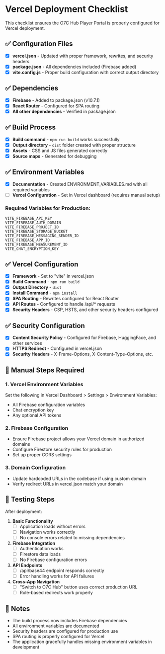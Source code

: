 # Vercel Deployment Checklist

This checklist ensures the O7C Hub Player Portal is properly configured for Vercel deployment.

## ✅ Configuration Files

- [x] **vercel.json** - Updated with proper framework, rewrites, and security headers
- [x] **package.json** - All dependencies included (Firebase added)
- [x] **vite.config.js** - Proper build configuration with correct output directory

## ✅ Dependencies

- [x] **Firebase** - Added to package.json (v10.7.1)
- [x] **React Router** - Configured for SPA routing
- [x] **All other dependencies** - Verified in package.json

## ✅ Build Process

- [x] **Build command** - `npm run build` works successfully
- [x] **Output directory** - `dist` folder created with proper structure
- [x] **Assets** - CSS and JS files generated correctly
- [x] **Source maps** - Generated for debugging

## ✅ Environment Variables

- [x] **Documentation** - Created ENVIRONMENT_VARIABLES.md with all required variables
- [ ] **Vercel Configuration** - Set in Vercel dashboard (requires manual setup)

### Required Variables for Production:
```
VITE_FIREBASE_API_KEY
VITE_FIREBASE_AUTH_DOMAIN
VITE_FIREBASE_PROJECT_ID
VITE_FIREBASE_STORAGE_BUCKET
VITE_FIREBASE_MESSAGING_SENDER_ID
VITE_FIREBASE_APP_ID
VITE_FIREBASE_MEASUREMENT_ID
VITE_CHAT_ENCRYPTION_KEY
```

## ✅ Vercel Configuration

- [x] **Framework** - Set to "vite" in vercel.json
- [x] **Build Command** - `npm run build`
- [x] **Output Directory** - `dist`
- [x] **Install Command** - `npm install`
- [x] **SPA Routing** - Rewrites configured for React Router
- [x] **API Routes** - Configured to handle /api/* requests
- [x] **Security Headers** - CSP, HSTS, and other security headers configured

## ✅ Security Configuration

- [x] **Content Security Policy** - Configured for Firebase, HuggingFace, and other services
- [x] **HTTPS Redirect** - Configured in vercel.json
- [x] **Security Headers** - X-Frame-Options, X-Content-Type-Options, etc.

## 🔄 Manual Steps Required

### 1. Vercel Environment Variables
Set the following in Vercel Dashboard > Settings > Environment Variables:
- All Firebase configuration variables
- Chat encryption key
- Any optional API tokens

### 2. Firebase Configuration
- Ensure Firebase project allows your Vercel domain in authorized domains
- Configure Firestore security rules for production
- Set up proper CORS settings

### 3. Domain Configuration
- Update hardcoded URLs in the codebase if using custom domain
- Verify redirect URLs in vercel.json match your domain

## 🧪 Testing Steps

After deployment:

1. **Basic Functionality**
   - [ ] Application loads without errors
   - [ ] Navigation works correctly
   - [ ] No console errors related to missing dependencies

2. **Firebase Integration**
   - [ ] Authentication works
   - [ ] Firestore data loads
   - [ ] No Firebase configuration errors

3. **API Endpoints**
   - [ ] /api/base44 endpoint responds correctly
   - [ ] Error handling works for API failures

4. **Cross-App Navigation**
   - [ ] "Switch to O7C Hub" button uses correct production URL
   - [ ] Role-based redirects work properly

## 📝 Notes

- The build process now includes Firebase dependencies
- All environment variables are documented
- Security headers are configured for production use
- SPA routing is properly configured for Vercel
- The application gracefully handles missing environment variables in development